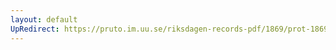 ```yaml
---
layout: default
UpRedirect: https://pruto.im.uu.se/riksdagen-records-pdf/1869/prot-1869--fk--303/prot-1869--fk--303_027.pdf
---
```

